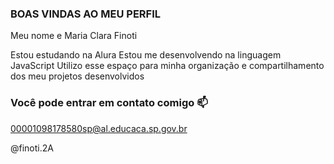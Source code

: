 ### BOAS VINDAS AO MEU PERFIL

Meu nome e Maria Clara Finoti

Estou estudando na Alura
Estou me desenvolvendo na linguagem JavaScript
Utilizo esse espaço para minha organização e compartilhamento dos meu projetos desenvolvidos

### Você pode entrar em contato comigo 📫
00001098178580sp@al.educaca.sp.gov.br

@finoti.2A
